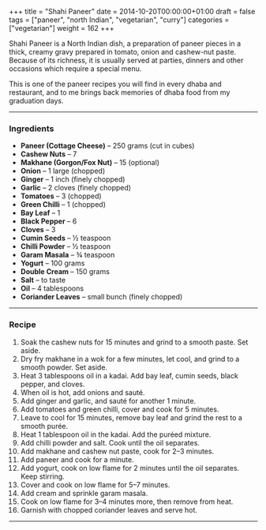 +++
title = "Shahi Paneer"
date = 2014-10-20T00:00:00+01:00
draft = false
tags = ["paneer", "north Indian", "vegetarian", "curry"]
categories = ["vegetarian"]
weight = 162
+++

Shahi Paneer is a North Indian dish, a preparation of paneer pieces in a thick, creamy gravy prepared in tomato, onion and cashew-nut paste. Because of its richness, it is usually served at parties, dinners and other occasions which require a special menu.

This is one of the paneer recipes you will find in every dhaba and restaurant, and to me brings back memories of dhaba food from my graduation days.

---

### Ingredients

- **Paneer (Cottage Cheese)** – 250 grams (cut in cubes)  
- **Cashew Nuts** – 7  
- **Makhane (Gorgon/Fox Nut)** – 15 (optional)  
- **Onion** – 1 large (chopped)  
- **Ginger** – 1 inch (finely chopped)  
- **Garlic** – 2 cloves (finely chopped)  
- **Tomatoes** – 3 (chopped)  
- **Green Chilli** – 1 (chopped)  
- **Bay Leaf** – 1  
- **Black Pepper** – 6  
- **Cloves** – 3  
- **Cumin Seeds** – ½ teaspoon  
- **Chilli Powder** – ½ teaspoon  
- **Garam Masala** – ¾ teaspoon  
- **Yogurt** – 100 grams  
- **Double Cream** – 150 grams  
- **Salt** – to taste  
- **Oil** – 4 tablespoons  
- **Coriander Leaves** – small bunch (finely chopped)

---

### Recipe

1. Soak the cashew nuts for 15 minutes and grind to a smooth paste. Set aside.  
2. Dry fry makhane in a wok for a few minutes, let cool, and grind to a smooth powder. Set aside.  
3. Heat 3 tablespoons oil in a kadai. Add bay leaf, cumin seeds, black pepper, and cloves.  
4. When oil is hot, add onions and sauté.  
5. Add ginger and garlic, and sauté for another 1 minute.  
6. Add tomatoes and green chilli, cover and cook for 5 minutes.  
7. Leave to cool for 15 minutes, remove bay leaf and grind the rest to a smooth purée.  
8. Heat 1 tablespoon oil in the kadai. Add the puréed mixture.  
9. Add chilli powder and salt. Cook until the oil separates.  
10. Add makhane and cashew nut paste, cook for 2–3 minutes.  
11. Add paneer and cook for a minute.  
12. Add yogurt, cook on low flame for 2 minutes until the oil separates. Keep stirring.  
13. Cover and cook on low flame for 5–7 minutes.  
14. Add cream and sprinkle garam masala.  
15. Cook on low flame for 3–4 minutes more, then remove from heat.  
16. Garnish with chopped coriander leaves and serve hot.

---